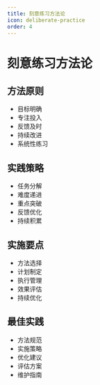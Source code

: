 ```yaml
---
title: 刻意练习方法论
icon: deliberate-practice
order: 4
---
```


# 刻意练习方法论

## 方法原则
- 目标明确
- 专注投入
- 反馈及时
- 持续改进
- 系统性练习

## 实践策略
- 任务分解
- 难度递进
- 重点突破
- 反馈优化
- 持续积累

## 实施要点
- 方法选择
- 计划制定
- 执行管理
- 效果评估
- 持续优化

## 最佳实践
- 方法规范
- 实施策略
- 优化建议
- 评估方案
- 维护指南

